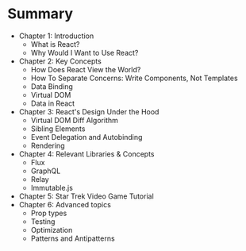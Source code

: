 # Summary

* Chapter 1: Introduction
  * What is React?
  * Why Would I Want to Use React?
* Chapter 2: Key Concepts
  * How Does React View the World?
  * How To Separate Concerns: Write Components, Not Templates
  * Data Binding
  * Virtual DOM
  * Data in React
* Chapter 3: React's Design Under the Hood
    * Virtual DOM Diff Algorithm
    * Sibling Elements
    * Event Delegation and Autobinding
    * Rendering
* Chapter 4: Relevant Libraries & Concepts
  * Flux
  * GraphQL
  * Relay
  * Immutable.js
* Chapter 5: Star Trek Video Game Tutorial
* Chapter 6: Advanced topics
  * Prop types
  * Testing
  * Optimization
  * Patterns and Antipatterns